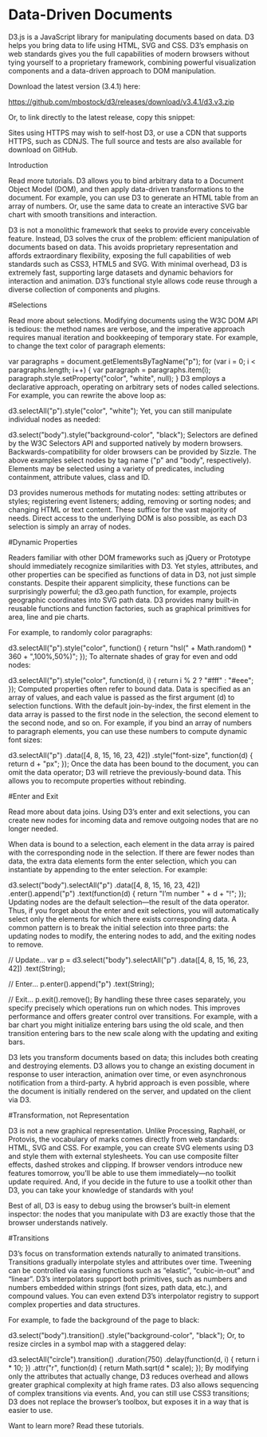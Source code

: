 # Data-Driven Documents

D3.js is a JavaScript library for manipulating documents based on data. D3 helps you bring data to life using HTML, SVG and CSS. D3’s emphasis on web standards gives you the full capabilities of modern browsers without tying yourself to a proprietary framework, combining powerful visualization components and a data-driven approach to DOM manipulation.

Download the latest version (3.4.1) here:

https://github.com/mbostock/d3/releases/download/v3.4.1/d3.v3.zip

Or, to link directly to the latest release, copy this snippet:

<script src="http://d3js.org/d3.v3.min.js" charset="utf-8"></script>

Sites using HTTPS may wish to self-host D3, or use a CDN that supports HTTPS, such as CDNJS. The full source and tests are also available for download on GitHub.

Introduction

Read more tutorials.
D3 allows you to bind arbitrary data to a Document Object Model (DOM), and then apply data-driven transformations to the document. For example, you can use D3 to generate an HTML table from an array of numbers. Or, use the same data to create an interactive SVG bar chart with smooth transitions and interaction.

D3 is not a monolithic framework that seeks to provide every conceivable feature. Instead, D3 solves the crux of the problem: efficient manipulation of documents based on data. This avoids proprietary representation and affords extraordinary flexibility, exposing the full capabilities of web standards such as CSS3, HTML5 and SVG. With minimal overhead, D3 is extremely fast, supporting large datasets and dynamic behaviors for interaction and animation. D3’s functional style allows code reuse through a diverse collection of components and plugins.

#Selections

Read more about selections.
Modifying documents using the W3C DOM API is tedious: the method names are verbose, and the imperative approach requires manual iteration and bookkeeping of temporary state. For example, to change the text color of paragraph elements:

var paragraphs = document.getElementsByTagName("p");
for (var i = 0; i < paragraphs.length; i++) {
  var paragraph = paragraphs.item(i);
  paragraph.style.setProperty("color", "white", null);
}
D3 employs a declarative approach, operating on arbitrary sets of nodes called selections. For example, you can rewrite the above loop as:

d3.selectAll("p").style("color", "white");
Yet, you can still manipulate individual nodes as needed:

d3.select("body").style("background-color", "black");
Selectors are defined by the W3C Selectors API and supported natively by modern browsers. Backwards-compatibility for older browsers can be provided by Sizzle. The above examples select nodes by tag name ("p" and "body", respectively). Elements may be selected using a variety of predicates, including containment, attribute values, class and ID.

D3 provides numerous methods for mutating nodes: setting attributes or styles; registering event listeners; adding, removing or sorting nodes; and changing HTML or text content. These suffice for the vast majority of needs. Direct access to the underlying DOM is also possible, as each D3 selection is simply an array of nodes.

#Dynamic Properties

Readers familiar with other DOM frameworks such as jQuery or Prototype should immediately recognize similarities with D3. Yet styles, attributes, and other properties can be specified as functions of data in D3, not just simple constants. Despite their apparent simplicity, these functions can be surprisingly powerful; the d3.geo.path function, for example, projects geographic coordinates into SVG path data. D3 provides many built-in reusable functions and function factories, such as graphical primitives for area, line and pie charts.

For example, to randomly color paragraphs:

d3.selectAll("p").style("color", function() {
  return "hsl(" + Math.random() * 360 + ",100%,50%)";
});
To alternate shades of gray for even and odd nodes:

d3.selectAll("p").style("color", function(d, i) {
  return i % 2 ? "#fff" : "#eee";
});
Computed properties often refer to bound data. Data is specified as an array of values, and each value is passed as the first argument (d) to selection functions. With the default join-by-index, the first element in the data array is passed to the first node in the selection, the second element to the second node, and so on. For example, if you bind an array of numbers to paragraph elements, you can use these numbers to compute dynamic font sizes:

d3.selectAll("p")
    .data([4, 8, 15, 16, 23, 42])
    .style("font-size", function(d) { return d + "px"; });
Once the data has been bound to the document, you can omit the data operator; D3 will retrieve the previously-bound data. This allows you to recompute properties without rebinding.

#Enter and Exit

Read more about data joins.
Using D3’s enter and exit selections, you can create new nodes for incoming data and remove outgoing nodes that are no longer needed.

When data is bound to a selection, each element in the data array is paired with the corresponding node in the selection. If there are fewer nodes than data, the extra data elements form the enter selection, which you can instantiate by appending to the enter selection. For example:

d3.select("body").selectAll("p")
    .data([4, 8, 15, 16, 23, 42])
  .enter().append("p")
    .text(function(d) { return "I’m number " + d + "!"; });
Updating nodes are the default selection—the result of the data operator. Thus, if you forget about the enter and exit selections, you will automatically select only the elements for which there exists corresponding data. A common pattern is to break the initial selection into three parts: the updating nodes to modify, the entering nodes to add, and the exiting nodes to remove.

// Update…
var p = d3.select("body").selectAll("p")
    .data([4, 8, 15, 16, 23, 42])
    .text(String);

// Enter…
p.enter().append("p")
    .text(String);

// Exit…
p.exit().remove();
By handling these three cases separately, you specify precisely which operations run on which nodes. This improves performance and offers greater control over transitions. For example, with a bar chart you might initialize entering bars using the old scale, and then transition entering bars to the new scale along with the updating and exiting bars.

D3 lets you transform documents based on data; this includes both creating and destroying elements. D3 allows you to change an existing document in response to user interaction, animation over time, or even asynchronous notification from a third-party. A hybrid approach is even possible, where the document is initially rendered on the server, and updated on the client via D3.

#Transformation, not Representation

D3 is not a new graphical representation. Unlike Processing, Raphaël, or Protovis, the vocabulary of marks comes directly from web standards: HTML, SVG and CSS. For example, you can create SVG elements using D3 and style them with external stylesheets. You can use composite filter effects, dashed strokes and clipping. If browser vendors introduce new features tomorrow, you’ll be able to use them immediately—no toolkit update required. And, if you decide in the future to use a toolkit other than D3, you can take your knowledge of standards with you!

Best of all, D3 is easy to debug using the browser’s built-in element inspector: the nodes that you manipulate with D3 are exactly those that the browser understands natively.

#Transitions

D3’s focus on transformation extends naturally to animated transitions. Transitions gradually interpolate styles and attributes over time. Tweening can be controlled via easing functions such as “elastic”, “cubic-in-out” and “linear”. D3’s interpolators support both primitives, such as numbers and numbers embedded within strings (font sizes, path data, etc.), and compound values. You can even extend D3’s interpolator registry to support complex properties and data structures.

For example, to fade the background of the page to black:

d3.select("body").transition()
    .style("background-color", "black");
Or, to resize circles in a symbol map with a staggered delay:

d3.selectAll("circle").transition()
    .duration(750)
    .delay(function(d, i) { return i * 10; })
    .attr("r", function(d) { return Math.sqrt(d * scale); });
By modifying only the attributes that actually change, D3 reduces overhead and allows greater graphical complexity at high frame rates. D3 also allows sequencing of complex transitions via events. And, you can still use CSS3 transitions; D3 does not replace the browser’s toolbox, but exposes it in a way that is easier to use.

Want to learn more? Read these tutorials.
